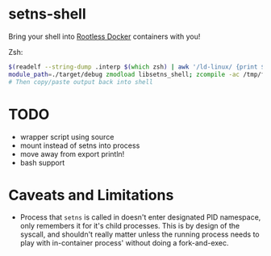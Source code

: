# setns-shell

Bring your shell into [Rootless Docker](https://docs.docker.com/engine/security/rootless/) containers with you!

Zsh:

```zsh
$(readelf --string-dump .interp $(which zsh) | awk '/ld-linux/ {print $NF}') --library-path ${module_path} --preload "$(find ${module_path} -iname "*.so" -printf "%p:")" $(which zsh)
module_path=./target/debug zmodload libsetns_shell; zcompile -ac /tmp/full.zwc; setns_shell <PID 1 of container> /tmp/full.zwc
# Then copy/paste output back into shell
```


# TODO
- wrapper script using source
- mount instead of setns into process
- move away from export println!
- bash support

# Caveats and Limitations
- Process that `setns` is called in doesn't enter designated PID namespace, only
remembers it for it's child processes. This is by design of the syscall, and
shouldn't really matter unless the running process needs to play with in-container
process' without doing a fork-and-exec.
